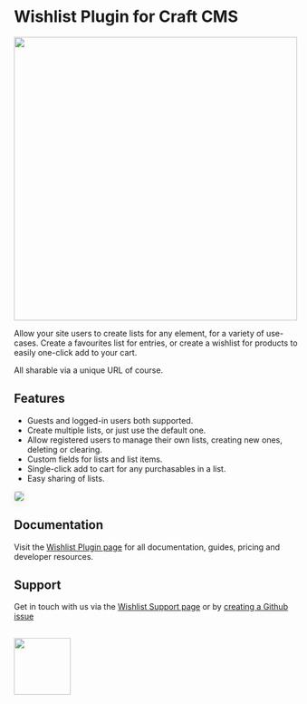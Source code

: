 # Wishlist Plugin for Craft CMS

<img width="500" src="https://verbb.io/uploads/plugins/wishlist/wishlist-social-card.png?v=1">

Allow your site users to create lists for any element, for a variety of use-cases. Create a favourites list for entries, or create a wishlist for products to easily one-click add to your cart.

All sharable via a unique URL of course.

## Features

- Guests and logged-in users both supported.
- Create multiple lists, or just use the default one.
- Allow registered users to manage their own lists, creating new ones, deleting or clearing.
- Custom fields for lists and list items.
- Single-click add to cart for any purchasables in a list.
- Easy sharing of lists.

<img src="https://verbb.io/uploads/plugins/wishlist/control-panel.png" style="box-shadow: 0 4px 16px rgba(0,0,0,0.08); border-radius: 4px; border: 1px solid rgba(0,0,0,0.12);">

## Documentation

Visit the [Wishlist Plugin page](https://verbb.io/craft-plugins/wishlist) for all documentation, guides, pricing and developer resources.

## Support

Get in touch with us via the [Wishlist Support page](https://verbb.io/craft-plugins/wishlist/support) or by [creating a Github issue](/verbb/wishlist/issues)

<h2></h2>

<a href="https://verbb.io" target="_blank">
  <img width="100" src="https://verbb.io/assets/img/verbb-pill.svg">
</a>
